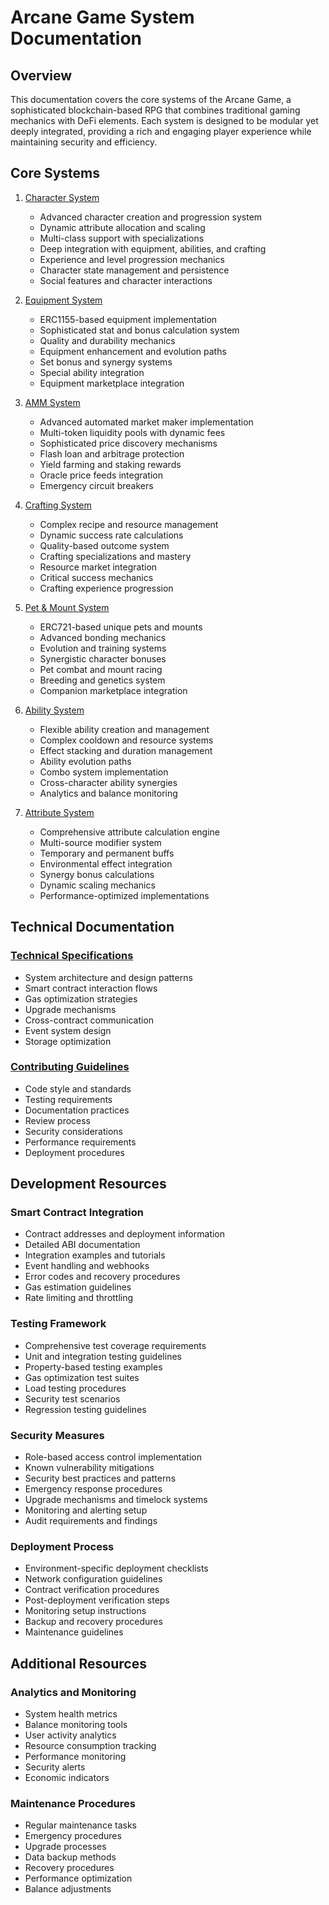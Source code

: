 # Arcane Game System Documentation

## Overview
This documentation covers the core systems of the Arcane Game, a sophisticated blockchain-based RPG that combines traditional gaming mechanics with DeFi elements. Each system is designed to be modular yet deeply integrated, providing a rich and engaging player experience while maintaining security and efficiency.

## Core Systems

1. [Character System](01_character_system.md)
   - Advanced character creation and progression system
   - Dynamic attribute allocation and scaling
   - Multi-class support with specializations
   - Deep integration with equipment, abilities, and crafting
   - Experience and level progression mechanics
   - Character state management and persistence
   - Social features and character interactions

2. [Equipment System](02_equipment_system.md)
   - ERC1155-based equipment implementation
   - Sophisticated stat and bonus calculation system
   - Quality and durability mechanics
   - Equipment enhancement and evolution paths
   - Set bonus and synergy systems
   - Special ability integration
   - Equipment marketplace integration

3. [AMM System](03_amm_system.md)
   - Advanced automated market maker implementation
   - Multi-token liquidity pools with dynamic fees
   - Sophisticated price discovery mechanisms
   - Flash loan and arbitrage protection
   - Yield farming and staking rewards
   - Oracle price feeds integration
   - Emergency circuit breakers

4. [Crafting System](04_crafting_system.md)
   - Complex recipe and resource management
   - Dynamic success rate calculations
   - Quality-based outcome system
   - Crafting specializations and mastery
   - Resource market integration
   - Critical success mechanics
   - Crafting experience progression

5. [Pet & Mount System](05_pet_mount_system.md)
   - ERC721-based unique pets and mounts
   - Advanced bonding mechanics
   - Evolution and training systems
   - Synergistic character bonuses
   - Pet combat and mount racing
   - Breeding and genetics system
   - Companion marketplace integration

6. [Ability System](06_ability_system.md)
   - Flexible ability creation and management
   - Complex cooldown and resource systems
   - Effect stacking and duration management
   - Ability evolution paths
   - Combo system implementation
   - Cross-character ability synergies
   - Analytics and balance monitoring

7. [Attribute System](07_attribute_system.md)
   - Comprehensive attribute calculation engine
   - Multi-source modifier system
   - Temporary and permanent buffs
   - Environmental effect integration
   - Synergy bonus calculations
   - Dynamic scaling mechanics
   - Performance-optimized implementations

## Technical Documentation

### [Technical Specifications](TECHNICAL.md)
- System architecture and design patterns
- Smart contract interaction flows
- Gas optimization strategies
- Upgrade mechanisms
- Cross-contract communication
- Event system design
- Storage optimization

### [Contributing Guidelines](CONTRIBUTING.md)
- Code style and standards
- Testing requirements
- Documentation practices
- Review process
- Security considerations
- Performance requirements
- Deployment procedures

## Development Resources

### Smart Contract Integration
- Contract addresses and deployment information
- Detailed ABI documentation
- Integration examples and tutorials
- Event handling and webhooks
- Error codes and recovery procedures
- Gas estimation guidelines
- Rate limiting and throttling

### Testing Framework
- Comprehensive test coverage requirements
- Unit and integration testing guidelines
- Property-based testing examples
- Gas optimization test suites
- Load testing procedures
- Security test scenarios
- Regression testing guidelines

### Security Measures
- Role-based access control implementation
- Known vulnerability mitigations
- Security best practices and patterns
- Emergency response procedures
- Upgrade mechanisms and timelock systems
- Monitoring and alerting setup
- Audit requirements and findings

### Deployment Process
- Environment-specific deployment checklists
- Network configuration guidelines
- Contract verification procedures
- Post-deployment verification steps
- Monitoring setup instructions
- Backup and recovery procedures
- Maintenance guidelines

## Additional Resources

### Analytics and Monitoring
- System health metrics
- Balance monitoring tools
- User activity analytics
- Resource consumption tracking
- Performance monitoring
- Security alerts
- Economic indicators

### Maintenance Procedures
- Regular maintenance tasks
- Emergency procedures
- Upgrade processes
- Data backup methods
- Recovery procedures
- Performance optimization
- Balance adjustments 